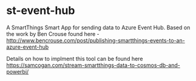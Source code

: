 # st-event-hub

A SmartThings Smart App for sending data to Azure Event Hub. Based on the work by Ben Crouse found here - http://www.bencrouse.com/post/publishing-smartthings-events-to-an-azure-event-hub

Details on how to implment this tool can be found here https://samcogan.com/stream-smartthings-data-to-cosmos-db-and-powerbi/
